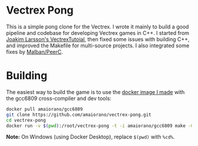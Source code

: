 # Vectrex Pong

This is a simple pong clone for the Vectrex. I wrote it mainly to build a good pipeline and codebase for developing Vectrex games in C++. I started from [Joakim Larsson's VectrexTutoial](https://github.com/JoakimLarsson/VectrexTutorial), then fixed some issues with building C++, and improved the Makefile for multi-source projects. I also integrated some fixes by [Malban/PeerC](http://vectrexc.malban.de/).

# Building

The easiest way to build the game is to use the [docker image I made](https://github.com/amaiorano/gcc6809-docker) with the gcc6809 cross-compiler and dev tools:

```bash
docker pull amaiorano/gcc6809
git clone https://github.com/amaiorano/vectrex-pong.git
cd vectrex-pong
docker run -v $(pwd):/root/vectrex-pong -t -i amaiorano/gcc6809 make -C vectrex-pong
```

**Note:** On Windows (using Docker Desktop), replace ```$(pwd)``` with ```%cd%```.

